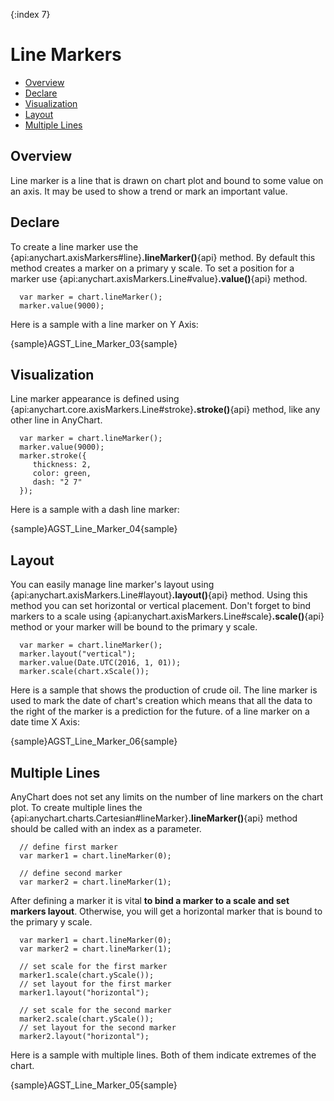 {:index 7}
# Line Markers

* [Overview](#overview)
* [Declare](#declare)
* [Visualization](#visualization)
* [Layout](#layout)
* [Multiple Lines](#multiple_lines)

## Overview

Line marker is a line that is drawn on chart plot and bound to some value on an axis. It may be used to show a trend or mark an important value.

## Declare

To create a line marker use the {api:anychart.axisMarkers#line}**.lineMarker()**{api} method. By default this method creates a marker on a primary y scale. To set a position for a marker use {api:anychart.axisMarkers.Line#value}**.value()**{api} method.

```
  var marker = chart.lineMarker();
  marker.value(9000);
```

Here is a sample with a line marker on Y Axis:

{sample}AGST\_Line\_Marker\_03{sample}


## Visualization

Line marker appearance is defined using {api:anychart.core.axisMarkers.Line#stroke}**.stroke()**{api} method, like any other line in AnyChart.

```
  var marker = chart.lineMarker();
  marker.value(9000);
  marker.stroke({
     thickness: 2,
     color: green,
     dash: "2 7"
  });
```

Here is a sample with a dash line marker:

{sample}AGST\_Line\_Marker\_04{sample}

## Layout

You can easily manage line marker's layout using {api:anychart.axisMarkers.Line#layout}**.layout()**{api} method. Using this method you can set horizontal or vertical placement. Don't forget to bind markers to a scale using {api:anychart.axisMarkers.Line#scale}**.scale()**{api} method or your marker will be bound to the primary y scale.

```
  var marker = chart.lineMarker();
  marker.layout("vertical");
  marker.value(Date.UTC(2016, 1, 01));
  marker.scale(chart.xScale());
```

Here is a sample that shows the production of crude oil. The line marker is used to mark the date of chart's creation which means that all the data to the right of the marker is a prediction for the future.
of a line marker on a date time X Axis:

{sample}AGST\_Line\_Marker\_06{sample}

## Multiple Lines

AnyChart does not set any limits on the number of line markers on the chart plot. To create multiple lines the 
{api:anychart.charts.Cartesian#lineMarker}**.lineMarker()**{api} method should be called with an index as a parameter. 

```
  // define first marker
  var marker1 = chart.lineMarker(0);
  
  // define second marker
  var marker2 = chart.lineMarker(1);
```

After defining a marker it is vital **to bind a marker to a scale and set markers layout**. Otherwise, you will get a horizontal marker that is bound to the primary y scale.
  
```
  var marker1 = chart.lineMarker(0);
  var marker2 = chart.lineMarker(1);
  
  // set scale for the first marker
  marker1.scale(chart.yScale());
  // set layout for the first marker
  marker1.layout("horizontal");
  
  // set scale for the second marker
  marker2.scale(chart.yScale());
  // set layout for the second marker
  marker2.layout("horizontal");
```

Here is a sample with multiple lines. Both of them indicate extremes of the chart.

{sample}AGST\_Line\_Marker\_05{sample}
